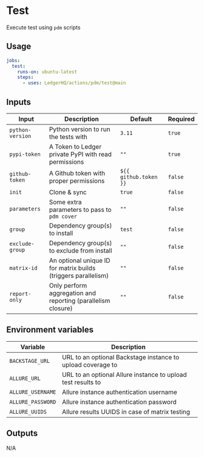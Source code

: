 # Test

Execute test using `pdm` scripts

## Usage

```yaml
jobs:
  test:
    runs-on: ubuntu-latest
    steps:
      - uses: LedgerHQ/actions/pdm/test@main
```

## Inputs

| Input | Description | Default | Required |
|-------|-------------|---------|----------|
| `python-version` | Python version to run the tests with | `3.11` | `true` |
| `pypi-token` | A Token to Ledger private PyPI with read permissions | `""` | `true` |
| `github-token` | A Github token with proper permissions | `${{ github.token }}` | `false` |
| `init` | Clone & sync | `true` | `false` |
| `parameters` | Some extra parameters to pass to `pdm cover` | `""` | `false` |
| `group` | Dependency group(s) to install | `test` | `false` |
| `exclude-group` | Dependency group(s) to exclude from install | `""` | `false` |
| `matrix-id` | An optional unique ID for matrix builds (triggers parallelism) | `""` | `false` |
| `report-only` | Only perform aggregation and reporting (parallelism closure) | `""` | `false` |

## Environment variables

| Variable | Description |
|--------|-------------|
| `BACKSTAGE_URL` | URL to an optional Backstage instance to upload coverage to |
| `ALLURE_URL` | URL to an optional Allure instance to upload test results to |
| `ALLURE_USERNAME` | Allure instance authentication username |
| `ALLURE_PASSWORD` | Allure instance authentication password |
| `ALLURE_UUIDS` | Allure results UUIDS in case of matrix testing |

## Outputs

N/A

